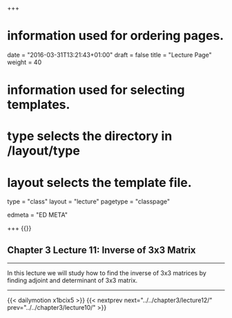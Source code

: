 +++
# information used for ordering pages.
date = "2016-03-31T13:21:43+01:00"
draft = false
title = "Lecture Page"
weight = 40

# information used for selecting templates.
# type selects the directory in /layout/type
# layout selects the template file.

type   = "class"
layout = "lecture"
pagetype = "classpage"





edmeta = "ED META"

+++
{{<credits ori="Maktab.pk" lec="Adil Mahmood" des="Qazi Rashid">}}

## Chapter 3 Lecture 11: Inverse of 3x3 Matrix
<hr>
<p class="lead">
In this lecture we will study how to find the inverse of 3x3 matrices by finding
adjoint and determinant of 3x3 matrix.
</p>
<hr>

{{< dailymotion x1bcix5 >}}
{{< nextprev next="../../chapter3/lecture12/"     prev="../../chapter3/lecture10/"  >}}
